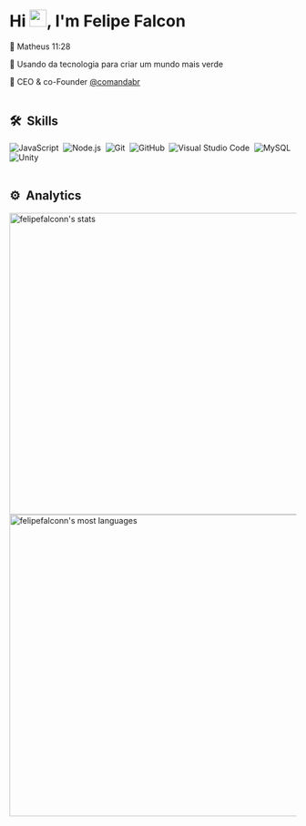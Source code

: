 <h1 align="left">Hi <img src="https://raw.githubusercontent.com/kaueMarques/kaueMarques/master/hi.gif" width="30px" height="30px">, I'm Felipe Falcon</h1>

🙇 Matheus 11:28

🌳 Usando da tecnologia para criar um mundo mais verde

🍔 CEO & co-Founder <a href="https://www.instagram.com/comandabr">@comandabr</a>
<br><br>
## 🛠 &nbsp;Skills
![JavaScript](https://img.shields.io/badge/-JavaScript-05122A?style=flat&logo=javascript)&nbsp;
![Node.js](https://img.shields.io/badge/-Node.js-05122A?style=flat&logo=node.js)&nbsp;
![Git](https://img.shields.io/badge/-Git-05122A?style=flat&logo=git)&nbsp;
![GitHub](https://img.shields.io/badge/-GitHub-05122A?style=flat&logo=github)&nbsp;
![Visual Studio Code](https://img.shields.io/badge/-Visual%20Studio%20Code-05122A?style=flat&logo=visual-studio-code&logoColor=007ACC)&nbsp;
![MySQL](https://img.shields.io/badge/-MySQL-05122A?style=flat&logo=mysql&logoColor=007ACC)&nbsp;
![Unity](https://img.shields.io/badge/-Unity-05122A?style=flat&logo=unity&logoColor=E7E7E7)&nbsp;
<br><br>
## ⚙️ &nbsp;Analytics
<p align="left">
<img width="530em" src="https://github-readme-stats.vercel.app/api?username=felipefalconn&show_icons=true&theme=gotham" alt="felipefalconn's stats"/>
<img width="530em" src="https://github-readme-stats.vercel.app/api/top-langs/?username=felipefalconn&layout=compact&theme=gotham" alt="felipefalconn's most languages"/>
</p>

<br><br>
